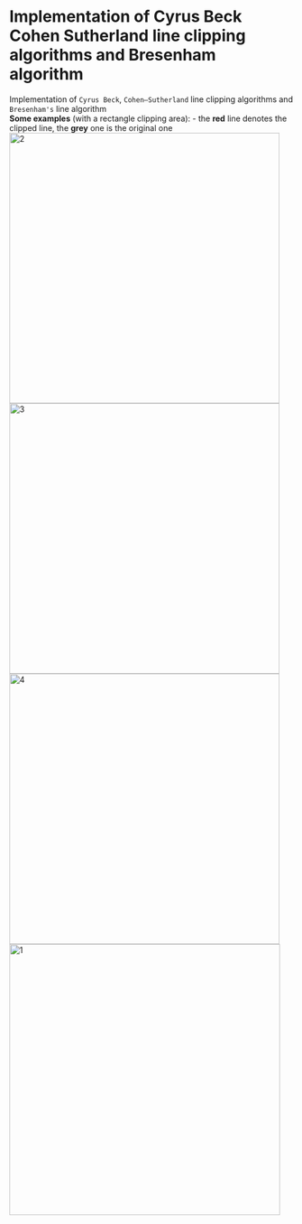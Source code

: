 # Implementation of Cyrus Beck Cohen Sutherland line clipping algorithms and Bresenham algorithm
Implementation of `Cyrus Beck`, `Cohen–Sutherland` line clipping algorithms and `Bresenham's` line algorithm  
**Some examples** (with a rectangle clipping area):                                                                                          - the **red** line denotes the clipped line, the **grey** one is the original one
<img width="479" alt="2" src="https://user-images.githubusercontent.com/37183688/41983911-fb91730e-7a37-11e8-9f2e-27add3afd102.png">
<img width="479" alt="3" src="https://user-images.githubusercontent.com/37183688/41983912-fbba3988-7a37-11e8-8d2a-e267d7ee0a9a.png">
<img width="479" alt="4" src="https://user-images.githubusercontent.com/37183688/41983913-fbe72e70-7a37-11e8-8167-1cf1339dc7c8.png">
<img width="480" alt="1" src="https://user-images.githubusercontent.com/37183688/41983914-fc2eb8a8-7a37-11e8-987b-faf99c699419.png">
